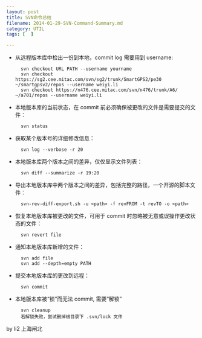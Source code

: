 ```yaml
---
layout: post
title: SVN命令总结
filename: 2014-01-29-SVN-Command-Summary.md
category: UTIL
tags: [  ]

---
```


- 从远程版本库中检出一份到本地，commit log 需要用到 username: 

        svn checkout URL PATH --username yourname
        svn checkout https://sg2.cee.mitac.com/svn/sg2/trunk/SmartGPS2/pe30 ~/smartgpsv2/repos --username weiyi.li
        svn checkout https://n476.cee.mitac.com/svn/n476/trunk/A6/ ~/a701/repos --username weiyi.li

<!-- more -->

- 本地版本库的当前状态，在 commit 前必须确保被更改的文件是需要提交的文件：

        svn status

- 获取某个版本号的详细修改信息：    

        svn log --verbose -r 20

- 本地版本库两个版本之间的差异，仅仅显示文件列表：

        svn diff --summarize -r 19:20

- 导出本地版本库中两个版本之间的差异，包括完整的路径，一个开源的脚本文件：

        svn-rev-diff-export.sh -u <path> -f revFROM -t revTO -o <path>

- 恢复本地版本库被更改的文件，可用于 commit 时忽略被无意或误操作更改状态的文件：

        svn revert file

- 通知本地版本库新增的文件：

        svn add file
        svn add --depth=empty PATH

- 提交本地版本库的更改到远程：

        svn commit

- 本地版本库被“锁”而无法 commit, 需要“解锁”

        svn cleanup
        若解锁失败，尝试删掉根目录下 .svn/lock 文件


by li2 上海闸北
